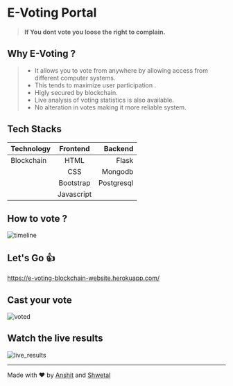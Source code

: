 # E-Voting Portal 
> **If You dont vote you loose the right to complain.**
## Why E-Voting ?
>- It allows you to vote from anywhere by allowing access from different computer systems.
>- This tends to maximize user participation .
>- Higly secured by blockchain.
>- Live analysis of voting statistics is also available.
>- No alteration in votes making it more reliable system.
## Tech Stacks 
| Technology  |  Frontend  |  Backend  |
|-------------|:----------:|----------:|
| Blockchain  | HTML       | Flask     |
|             | CSS        | Mongodb   |
|             | Bootstrap  | Postgresql|
|             | Javascript |           |
## How to vote ?
![timeline](https://user-images.githubusercontent.com/57187745/96223391-71eb4380-0fab-11eb-85a8-b5e5c967dd2a.png)
## Let's Go :+1:
https://e-voting-blockchain-website.herokuapp.com/

## Cast your vote
![voted](https://user-images.githubusercontent.com/57187745/96224703-a06a1e00-0fad-11eb-8734-86c4a408bbb5.png)
## Watch the live results
![live_results](https://user-images.githubusercontent.com/57187745/96224865-d9a28e00-0fad-11eb-8053-568f0a54cfb6.png)

-------------
Made with :heart:  by [Anshit](https://github.com/Anshit01) and [Shwetal](https://github.com/shwetalsoni)
